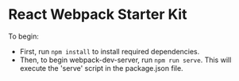 # React Webpack Starter Kit

To begin:

* First, run `npm install` to install required dependencies.
* Then, to begin webpack-dev-server, run `npm run serve`.  This will execute the 'serve' script in the package.json file.

